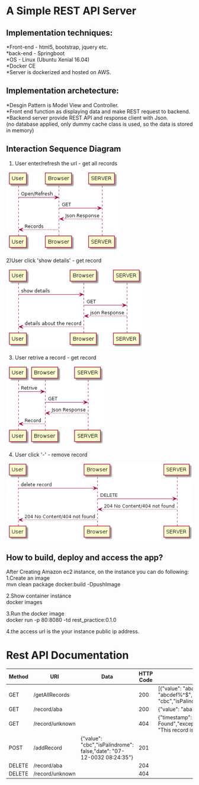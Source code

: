# A Simple REST API Server

## Implementation techniques:<br />
*Front-end - html5, bootstrap, jquery etc.<br />
*back-end - Springboot <br />
*OS - Linux (Ubuntu Xenial 16.04) <br />
*Docker CE <br />
*Server is dockerized and hosted on AWS.<br />

## Implementation archetecture:<br />
*Desgin Pattern is Model View and Controller. <br />
*Front end function as displaying data and make REST request to backend.<br />
*Backend server provide REST API and response client with Json.<br />
(no database applied, only dummy cache class is used, so the data is stored in memory)

## Interaction Sequence Diagram

1) User enter/refresh the url - get all records

![Alt text](https://github.com/dingwenxiao/rest_spring/raw/master/screenshots/get_all_records.png)

2)User click 'show details' - get record 

![Alt text](https://github.com/dingwenxiao/rest_spring/raw/master/screenshots/show_details.png)

3) User retrive a record - get record

![Alt text](https://github.com/dingwenxiao/rest_spring/raw/master/screenshots/search_record.png)

4) User click '-' - remove record

![Alt text](https://github.com/dingwenxiao/rest_spring/raw/master/screenshots/delete_record.png)

## How to build, deploy and access the app? 

After Creating Amazon ec2 instance, on the instance you can do following:<br />
1.Create an image<br />
  mvn clean package docker:build -DpushImage

2.Show container instance<br />
  docker images<br />

3.Run the docker image<br />
  docker run -p 80:8080 -td rest_practice:0.1.0 <br />

4.the access url is the your instance public ip address.<br />

Rest API Documentation
=====
| Method | URI | Data | HTTP Code | Response (in JSON) |
| ------ | --- | ---- | --------- | ------------------ |
| GET | /getAllRecords |  | 200 | [{"value": "aba","isPalindrome": true,"date": "07-12-0032 07:10:04"},{"value": "abcdef%^$","isPalindrome": false,"date": "07-12-0032 07:10:20"},{"value": "cbc","isPalindrome": true,"date": "07-12-0032 07:10:11"}] |
| GET | /record/aba |  | 200 |{"value": "aba","isPalindrome": true,"date": "07-12-0032 08:07:35"} |
| GET | /record/unknown |  | 404 | {"timestamp": 1498595279984,"status": 404,"error": "Not  Found","exception":"test.rest_practice.exception.RecordNotFoundException","message": "This record is not found in the  system","path": "/record/unknown"} |
| POST |/addRecord | {"value": "cbc","isPalindrome": false,"date": "07-12-0032 08:24:35"}| 201 |  |
| DELETE | /record/aba |  | 204 |  |
| DELETE | /record/unknown |  | 404 |  |
